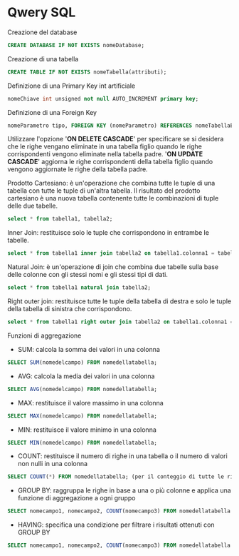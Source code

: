 # Qwery SQL

Creazione del database

```SQL
CREATE DATABASE IF NOT EXISTS nomeDatabase;
```

Creazione di una tabella

```SQL
CREATE TABLE IF NOT EXISTS nomeTabella(attributi);
```

Definizione di una Primary Key int artificiale

```SQL
nomeChiave int unsigned not null AUTO_INCREMENT primary key;
```

Definizione di una Foreign Key

```SQL
nomeParametro tipo, FOREIGN KEY (nomeParametro) REFERENCES nomeTabellaEsterna(nomeParametroesterno);
```

Utilizzare l'opzione '**ON DELETE CASCADE**' per specificare se si desidera che le righe vengano eliminate in una tabella figlio quando le righe corrispondenti vengono eliminate nella tabella padre. '**ON UPDATE CASCADE**' aggiorna le righe corrispondenti della tabella figlio quando vengono aggiornate le righe della tabella padre.

Prodotto Cartesiano: è un'operazione che combina tutte le tuple di una tabella con tutte le tuple di un'altra tabella. Il risultato del prodotto cartesiano è una nuova tabella contenente tutte le combinazioni di tuple delle due tabelle.

```SQL
select * from tabella1, tabella2;
```

Inner Join: restituisce solo le tuple che corrispondono in entrambe le tabelle.

```SQL
select * from tabella1 inner join tabella2 on tabella1.colonna1 = tabella2.colonna2;
```

Natural Join: è un'operazione di join che combina due tabelle sulla base delle colonne con gli stessi nomi e gli stessi tipi di dati.

```SQL
select * from tabella1 natural join tabella2;
```

Right outer join: restituisce tutte le tuple della tabella di destra e solo le tuple della tabella di sinistra che corrispondono.

```SQL
select * from tabella1 right outer join tabella2 on tabella1.colonna1 = tabella2.colonna2;
```

Funzioni di aggregazione

- SUM: calcola la somma dei valori in una colonna

```SQL
SELECT SUM(nomedelcampo) FROM nomedellatabella;
```

- AVG: calcola la media dei valori in una colonna

```SQL
SELECT AVG(nomedelcampo) FROM nomedellatabella;
```

- MAX: restituisce il valore massimo in una colonna

```SQL
SELECT MAX(nomedelcampo) FROM nomedellatabella;
```

- MIN: restituisce il valore minimo in una colonna

```SQL
SELECT MIN(nomedelcampo) FROM nomedellatabella;
```

- COUNT: restituisce il numero di righe in una tabella o il numero di valori non nulli in una colonna

```SQL
SELECT COUNT(*) FROM nomedellatabella; (per il conteggio di tutte le righe nella tabella)
```

- GROUP BY: raggruppa le righe in base a una o più colonne e applica una funzione di aggregazione a ogni gruppo

```SQL
SELECT nomecampo1, nomecampo2, COUNT(nomecampo3) FROM nomedellatabella GROUP BY nomecampo1, nomecampo2;
```

- HAVING: specifica una condizione per filtrare i risultati ottenuti con GROUP BY

```SQL
SELECT nomecampo1, nomecampo2, COUNT(nomecampo3) FROM nomedellatabella GROUP BY nomecampo1, nomecampo2 HAVING COUNT(nomecampo3) > 10;
```
